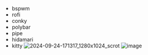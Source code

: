 - bspwm
- rofi
- conky
- polybar
- pipe
- hidamari
- kitty
![2024-09-24-171317_1280x1024_scrot](https://github.com/user-attachments/assets/f78f4515-96c8-4bfa-a70b-a64695fec2b1)
![image](https://github.com/user-attachments/assets/4a9092d3-de38-40ec-bf66-08835f1b2eb0)
